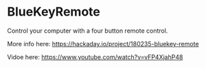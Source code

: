 # BlueKeyRemote
 Control your computer with a four button remote control.
 
 More info here: https://hackaday.io/project/180235-bluekey-remote
 
 Vidoe here: https://www.youtube.com/watch?v=vFP4XjahP48

